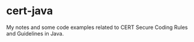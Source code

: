 # cert-java
My notes and some code examples related to CERT Secure Coding Rules and Guidelines in Java.
